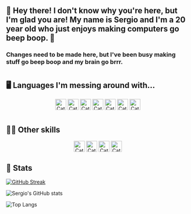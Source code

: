 ## 🧽 Hey there! I don't know why you're here, but I'm glad you are! My name is Sergio and I'm a 20 year old who just enjoys making computers go beep boop. 🧽

### Changes need to be made here, but I've been busy making stuff go beep boop and my brain go brrr.

#
## 🖥️ Languages I'm messing around with...

<p align="center">
<img style="display: inline; margin: 0 auto" alt="Cat" width="30px" src="https://cdn.jsdelivr.net/gh/devicons/devicon/icons/python/python-original.svg">
<img style="display: inline; margin: 0 auto" alt="Cat" width="30px" src="https://cdn.jsdelivr.net/gh/devicons/devicon/icons/javascript/javascript-original.svg">
<img style="display: inline; margin: 0 auto" alt="Cat" width="30px"  src="https://cdn.jsdelivr.net/gh/devicons/devicon/icons/react/react-original.svg">
<img style="display: inline; margin: 0 auto" alt="Cat" width="30px" src="https://cdn.jsdelivr.net/gh/devicons/devicon/icons/nodejs/nodejs-original.svg">
<img style="display: inline; margin: 0 auto" alt="Cat" width="30px"  src="https://cdn.jsdelivr.net/gh/devicons/devicon/icons/html5/html5-original.svg">
<img style="display: inline; margin: 0 auto" alt="Cat" width="30px" src="https://cdn.jsdelivr.net/gh/devicons/devicon/icons/css3/css3-original.svg">
<img style="display: inline; margin: 0 auto" alt="Cat" width="30px"src="https://cdn.jsdelivr.net/gh/devicons/devicon/icons/cplusplus/cplusplus-original.svg"/>
</p>

#
## 🐱‍💻 Other skills

<p align="center">
<img style="display: inline; margin: 0 auto" alt="Cat" width="30px" style="padding-right:10px" src="https://cdn.jsdelivr.net/gh/devicons/devicon/icons/illustrator/illustrator-plain.svg" />
<img style="display: inline; margin: 0 auto" alt="Cat" width="30px" style="padding-right:10px" src="https://cdn.jsdelivr.net/gh/devicons/devicon/icons/photoshop/photoshop-plain.svg" />
<img style="display: inline; margin: 0 auto" alt="Cat" width="30px" style="padding-right:10px" src="https://cdn.jsdelivr.net/gh/devicons/devicon/icons/premierepro/premierepro-original.svg" />
<img style="display: inline; margin: 0 auto" alt="Cat" width="30px" style="padding-right:10px" src="https://cdn.jsdelivr.net/gh/devicons/devicon/icons/aftereffects/aftereffects-original.svg" />
</p>

## 🐡 Stats
[![GitHub Streak](https://streak-stats.demolab.com?user=DogeLovesHipster&theme=synthwave)](https://git.io/streak-stats)

![Sergio's GitHub stats](https://github-readme-stats.vercel.app/api?username=dogeloveshipster&show_icons=true&theme=synthwave)

![Top Langs](https://github-readme-stats.vercel.app/api/top-langs/?username=DogeLovesHipster&theme=synthwave)

